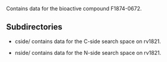 Contains data for the bioactive compound F1874-0672.

## Subdirectories

- cside/ contains data for the C-side search space on rv1821.

- nside/ contains data for the N-side search space on rv1821.

